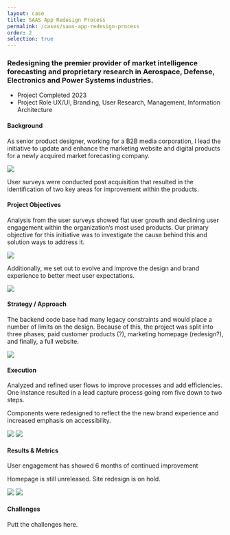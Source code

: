 ```yaml
---
layout: case
title: SAAS App Redesign Process
permalink: /cases/saas-app-redesign-process
order: 2
selection: true
---
```


<div class="readingcontainer">
<h3>Redesigning the premier provider of market intelligence forecasting and proprietary research in Aerospace, Defense, Electronics and Power Systems industries.</h3>

<ul>
	<li>Project Completed <span>2023</span></li>
	<li>Project Role <span>UX/UI, Branding, User Research, Management, Information Architecture</span></li>
</ul>

<h4>Background</h4>
<p>As senior product designer, working for a B2B media corporation, I lead the initiative to update and enhance the marketing website and digital products for a newly acquired market forecasting company.</p>
<img src="../assets/images/01test.png" />
<p>User surveys were conducted post acquisition that resulted in the identification of two key areas for improvement within the products.</p>

<h4>Project Objectives</h4>
<p> Analysis from the user surveys showed flat user growth and declining user engagement within the organization’s most used products. Our primary objective for this initiative was to investigate the cause behind this and solution ways to address it.</p>

<img src="../assets/images/06test.png" />
<p>Additionally, we set out to evolve and improve the design and brand experience to better meet user expectations.</p>

<img src="../assets/images/08test.png" />

<h4>Strategy / Approach</h4>
<p>The backend code base had many legacy constraints and would place a number of limits on the design. Because of this, the project was split into three phases; paid customer products (?), marketing homepage (redesign?), and finally, a full website. </p>
<img src="../assets/images/02test.png" />

<h4>Execution</h4>
<p>Analyzed and refined user flows to improve processes and add efficiencies. One instance resulted in a lead capture process going rom five down to two steps.</p>
<p>Components were redesigned to reflect the the new brand experience and increased emphasis on accessibility. </p>

<div class="sidebyside">
<img src="../assets/images/03test.png" />
<img src="../assets/images/04test.png" />
</div>

<h4>Results &amp; Metrics</h4>

<p>User engagement has showed 6 months of continued improvement</p>
<p>Homepage is still unreleased. Site redesign is on hold.</p>
<img src="../assets/images/05test.png" />
<img src="../assets/images/07test.png" />

<h4>Challenges</h4>
<p>Putt the challenges here.</p>



</div>
